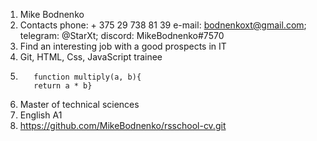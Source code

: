 1. Mike Bodnenko
2. Contacts phone:  + 375 29 738 81 39
e-mail: bodnenkoxt@gmail.com; 
telegram: @StarXt; 
discord: MikeBodnenko#7570
3. Find an interesting job with a good prospects in IT
4. Git, HTML, Css, JavaScript trainee
5. ```
      function multiply(a, b){
      return a * b}
      ```
6. Master of technical sciences
7. English A1
8. https://github.com/MikeBodnenko/rsschool-cv.git
